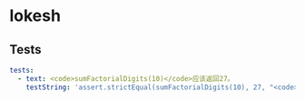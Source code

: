 # lokesh
<section id="instructions">
</section>

## Tests
<section id='tests'>

```yml
tests:
  - text: <code>sumFactorialDigits(10)</code>应该返回27。
    testString: 'assert.strictEqual(sumFactorialDigits(10), 27, "<code>sumFactorialDigits(10)</code> should return 27.");'
